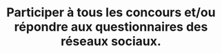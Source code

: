 ---
categories: category-F3gC3Ox-MJpGbDCgSltLP
goodPractices:
- good-practice-2dvUy2NQw5w9X6A41Q0D1
risks:
- Devenir une victime privilégiée d’escroquerie ou de phishing (quelqu’un se fait
  passer pour un organisme ou une personne de confiance dans un but malveillant de
  recueillir des informations personnelles).
title: Participer à tous les concours et/ou répondre aux questionnaires des réseaux
  sociaux.
uuid: vulnerability-OvmwNTtdXaCr9yhQKAwj4
visibleInCms: true
---